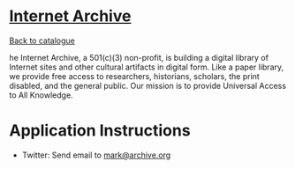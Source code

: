
# [Internet Archive](http://www.archive.org)

[Back to catalogue](../README.md#internet-archive)

he Internet Archive, a 501(c)(3) non-profit, is building a digital library of Internet sites and other cultural artifacts in digital form. Like a paper library, we provide free access to researchers, historians, scholars, the print disabled, and the general public. Our mission is to provide Universal Access to All Knowledge.

# Application Instructions

* Twitter: Send email to mark@archive.org